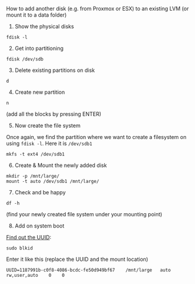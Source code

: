 How to add another disk (e.g. from Proxmox or ESX) to an existing LVM (or mount it to a data folder)




1. Show the physical disks

```
fdisk -l
```

2. Get into partitioning

```
fdisk /dev/sdb
```

3. Delete existing partitions on disk


```
d
```

4. Create new partition

```
n
```

(add all the blocks by pressing ENTER)

5. Now create the file system

Once again, we find the partition where we want to create a filesystem on using `fdisk -l`. Here it is `/dev/sdb1`

```
mkfs -t ext4 /dev/sdb1
```

6. Create & Mount the newly added disk


```
mkdir -p /mnt/large/
mount -t auto /dev/sdb1 /mnt/large/
```

7. Check and be happy


```
df -h
```

(find your newly created file system under your mounting point)

8. Add on system boot

[Find out the UUID](https://askubuntu.com/a/303499/864617):

```
sudo blkid
```

Enter it like  this (replace the UUID and the mount location)
```
UUID=1187991b-c0f8-4086-bcdc-fe50d949bf67    /mnt/large   auto    rw,user,auto    0    0
```
